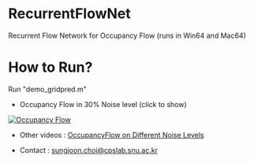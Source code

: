 # RecurrentFlowNet
Recurrent Flow Network for Occupancy Flow (runs in Win64 and Mac64)

# How to Run?
Run "demo_gridpred.m" 

- Occupancy Flow in 30% Noise level (click to show)

[![Occupancy Flow](http://img.youtube.com/vi/y6T1CZo3IMs/0.jpg)](https://www.youtube.com/watch?v=y6T1CZo3IMs "Everything Is AWESOME")

- Other videos
: [OccupancyFlow on Different Noise Levels](https://www.youtube.com/playlist?list=PLtWMojn4UVnyP3HTiRFBxGbZ6lShB16E7)

- Contact
: sungjoon.choi@cpslab.snu.ac.kr 
